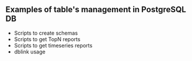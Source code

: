 Examples of table's management in PostgreSQL DB
-----------------------------------------------

* Scripts to create schemas
* Scripts to get TopN reports
* Scripts to get timeseries reports
* dblink usage
